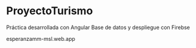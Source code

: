 # ProyectoTurismo

Práctica desarrollada con Angular
Base de datos y despliegue con Firebse

esperanzamm-msl.web.app
